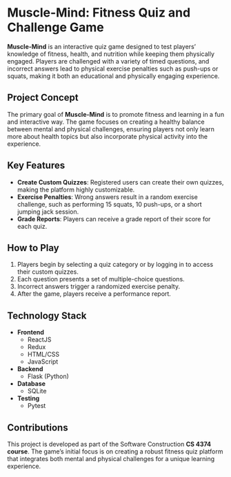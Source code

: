 # Muscle-Mind: Fitness Quiz and Challenge Game

**Muscle-Mind** is an interactive quiz game designed to test players’ knowledge of fitness, health, and nutrition while keeping them physically engaged. Players are challenged with a variety of timed questions, and incorrect answers lead to physical exercise penalties such as push-ups or squats, making it both an educational and physically engaging experience.

## Project Concept
The primary goal of **Muscle-Mind** is to promote fitness and learning in a fun and interactive way. The game focuses on creating a healthy balance between mental and physical challenges, ensuring players not only learn more about health topics but also incorporate physical activity into the experience.

## Key Features
- **Create Custom Quizzes**: Registered users can create their own quizzes, making the platform highly customizable.
- **Exercise Penalties**: Wrong answers result in a random exercise challenge, such as performing 15 squats, 10 push-ups, or a short jumping jack session.
- **Grade Reports**: Players can receive a grade report of their score for each quiz.

## How to Play
1. Players begin by selecting a quiz category or by logging in to access their custom quizzes.
2. Each question presents a set of multiple-choice questions.
3. Incorrect answers trigger a randomized exercise penalty.
4. After the game, players receive a performance report.

## Technology Stack
- **Frontend**
  - ReactJS
  - Redux
  - HTML/CSS
  - JavaScript
- **Backend**
  - Flask (Python)
- **Database**
  - SQLite
- **Testing**
  - Pytest

## Contributions
This project is developed as part of the Software Construction **CS 4374 course**. The game’s initial focus is on creating a robust fitness quiz platform that integrates both mental and physical challenges for a unique learning experience.
